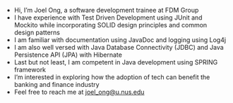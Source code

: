 - Hi, I’m Joel Ong, a software development trainee at FDM Group 
- I have experience with Test Driven Development using JUnit and Mockito while incorporating SOLID design principles and common design patterns
- I am familiar with documentation using JavaDoc and logging using Log4j
- I am also well versed with Java Database Connectivity (JDBC) and Java Persistence API (JPA) with Hibernate
- Last but not least, I am competent in Java development using SPRING framework
- I’m interested in exploring how the adoption of tech can benefit the banking and finance industry
- Feel free to reach me at joel_ong@u.nus.edu

<!---
joelongwh/joelongwh is a ✨ special ✨ repository because its `README.md` (this file) appears on your GitHub profile.
You can click the Preview link to take a look at your changes.
--->
